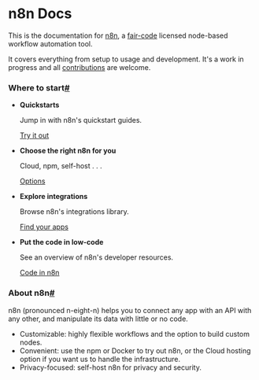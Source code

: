 # n8n Docs

This is the documentation for [n8n](https://n8n.io/), a [fair-code](http://faircode.io/) licensed node-based workflow automation tool.

It covers everything from setup to usage and development. It's a work in progress and all [contributions](../../.gitbook/assets/contributing) are welcome.

### Where to start[#](broken-reference) <a href="#where-to-start" id="where-to-start"></a>

*   **Quickstarts**

    Jump in with n8n's quickstart guides.

    [ Try it out](<../../.gitbook/assets/try it out>)
*   **Choose the right n8n for you**

    Cloud, npm, self-host . . .

    [ Options](<../../.gitbook/assets/choose n8n>)
*   **Explore integrations**

    Browse n8n's integrations library.

    [ Find your apps](../../.gitbook/assets/integrations)
*   **Put the code in low-code**

    See an overview of n8n's developer resources.

    [ Code in n8n](../../.gitbook/assets/code)

### About n8n[#](broken-reference) <a href="#about-n8n" id="about-n8n"></a>

n8n (pronounced n-eight-n) helps you to connect any app with an API with any other, and manipulate its data with little or no code.

* Customizable: highly flexible workflows and the option to build custom nodes.
* Convenient: use the npm or Docker to try out n8n, or the Cloud hosting option if you want us to handle the infrastructure.
* Privacy-focused: self-host n8n for privacy and security.

